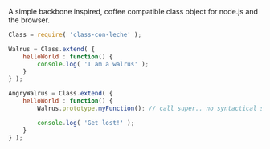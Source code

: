 A simple backbone inspired, coffee compatible class object for node.js and the browser.

```javascript
Class = require( 'class-con-leche' );

Walrus = Class.extend( {
	helloWorld : function() {
		console.log( 'I am a walrus' );
	}
} );

AngryWalrus = Class.extend( {
	helloWorld : function() {
		Walrus.prototype.myFunction(); // call super.. no syntactical sugar here.

		console.log( 'Get lost!' );
	}
} );
```